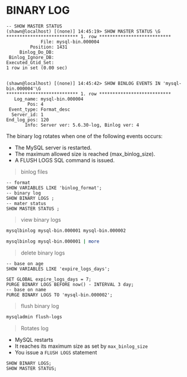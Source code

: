 # BINARY LOG

```mysql
-- SHOW MASTER STATUS
(shawn@localhost) [(none)] 14:45:19> SHOW MASTER STATUS \G
*************************** 1. row ***************************
             File: mysql-bin.000004
         Position: 1431
     Binlog_Do_DB: 
 Binlog_Ignore_DB: 
Executed_Gtid_Set: 
1 row in set (0.00 sec)


(shawn@localhost) [(none)] 14:45:42> SHOW BINLOG EVENTS IN 'mysql-bin.000004'\G
*************************** 1. row ***************************
   Log_name: mysql-bin.000004
        Pos: 4
 Event_type: Format_desc
  Server_id: 1
End_log_pos: 120
       Info: Server ver: 5.6.30-log, Binlog ver: 4
```

The binary log rotates when one of the following events occurs:
- The MySQL server is restarted.
- The maximum allowed size is reached (max_binlog_size).
- A FLUSH LOGS SQL command is issued.

> binlog files
```mysql
-- format
SHOW VARIABLES LIKE 'binlog_format';
-- binary log
SHOW BINARY LOGS ;
-- mater status
SHOW MASTER STATUS ;
```

> view binary logs
```bash
mysqlbinlog mysql-bin.000001 mysql-bin.000002

mysqlbinlog mysql-bin.000001 | more
```

> delete binary logs
```mysql
-- base on age
SHOW VARIABLES LIKE 'expire_logs_days';

SET GLOBAL expire_logs_days = 7;
PURGE BINARY LOGS BEFORE now() - INTERVAL 3 day;
-- base on name
PURGE BINARY LOGS TO 'mysql-bin.000002';
```

> flush binary log
```bash
mysqladmin flush-logs
```

> Rotates log

- MySQL restarts
- It reaches its maximum size as set by ```max_binlog_size```
- You issue a ```FLUSH LOGS``` statement

```mysql
SHOW BINARY LOGS;
SHOW MASTER STATUS;
```

